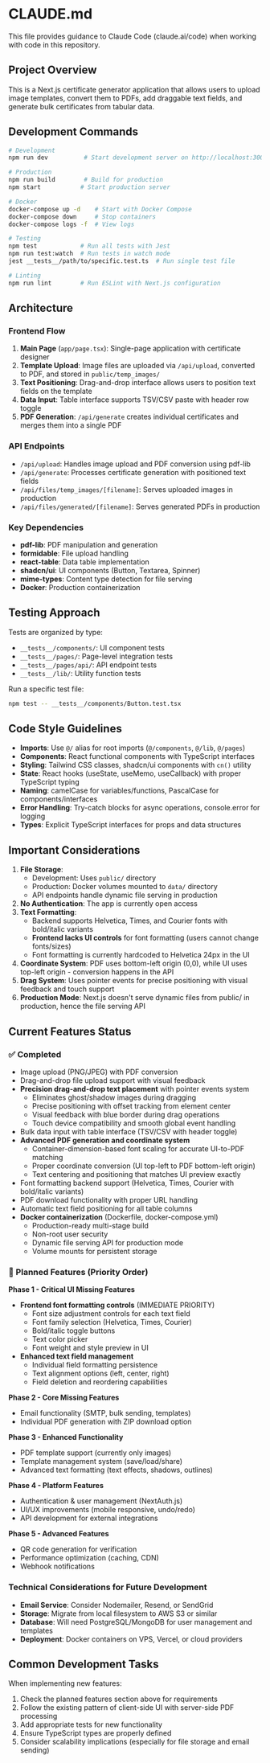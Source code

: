 # CLAUDE.md

This file provides guidance to Claude Code (claude.ai/code) when working with code in this repository.

## Project Overview

This is a Next.js certificate generator application that allows users to upload image templates, convert them to PDFs, add draggable text fields, and generate bulk certificates from tabular data.

## Development Commands

```bash
# Development
npm run dev          # Start development server on http://localhost:3000

# Production
npm run build        # Build for production
npm start           # Start production server

# Docker
docker-compose up -d    # Start with Docker Compose
docker-compose down     # Stop containers
docker-compose logs -f  # View logs

# Testing
npm test            # Run all tests with Jest
npm run test:watch  # Run tests in watch mode
jest __tests__/path/to/specific.test.ts  # Run single test file

# Linting
npm run lint        # Run ESLint with Next.js configuration
```

## Architecture

### Frontend Flow
1. **Main Page** (`app/page.tsx`): Single-page application with certificate designer
2. **Template Upload**: Image files are uploaded via `/api/upload`, converted to PDF, and stored in `public/temp_images/`
3. **Text Positioning**: Drag-and-drop interface allows users to position text fields on the template
4. **Data Input**: Table interface supports TSV/CSV paste with header row toggle
5. **PDF Generation**: `/api/generate` creates individual certificates and merges them into a single PDF

### API Endpoints
- `/api/upload`: Handles image upload and PDF conversion using pdf-lib
- `/api/generate`: Processes certificate generation with positioned text fields
- `/api/files/temp_images/[filename]`: Serves uploaded images in production
- `/api/files/generated/[filename]`: Serves generated PDFs in production

### Key Dependencies
- **pdf-lib**: PDF manipulation and generation
- **formidable**: File upload handling
- **react-table**: Data table implementation
- **shadcn/ui**: UI components (Button, Textarea, Spinner)
- **mime-types**: Content type detection for file serving
- **Docker**: Production containerization

## Testing Approach

Tests are organized by type:
- `__tests__/components/`: UI component tests
- `__tests__/pages/`: Page-level integration tests
- `__tests__/pages/api/`: API endpoint tests
- `__tests__/lib/`: Utility function tests

Run a specific test file:
```bash
npm test -- __tests__/components/Button.test.tsx
```

## Code Style Guidelines

- **Imports**: Use `@/` alias for root imports (`@/components`, `@/lib`, `@/pages`)
- **Components**: React functional components with TypeScript interfaces
- **Styling**: Tailwind CSS classes, shadcn/ui components with `cn()` utility
- **State**: React hooks (useState, useMemo, useCallback) with proper TypeScript typing
- **Naming**: camelCase for variables/functions, PascalCase for components/interfaces
- **Error Handling**: Try-catch blocks for async operations, console.error for logging
- **Types**: Explicit TypeScript interfaces for props and data structures

## Important Considerations

1. **File Storage**: 
   - Development: Uses `public/` directory
   - Production: Docker volumes mounted to `data/` directory
   - API endpoints handle dynamic file serving in production
2. **No Authentication**: The app is currently open access
3. **Text Formatting**: 
   - Backend supports Helvetica, Times, and Courier fonts with bold/italic variants
   - **Frontend lacks UI controls** for font formatting (users cannot change fonts/sizes)
   - Font formatting is currently hardcoded to Helvetica 24px in the UI
4. **Coordinate System**: PDF uses bottom-left origin (0,0), while UI uses top-left origin - conversion happens in the API
5. **Drag System**: Uses pointer events for precise positioning with visual feedback and touch support
6. **Production Mode**: Next.js doesn't serve dynamic files from public/ in production, hence the file serving API

## Current Features Status

### ✅ Completed
- Image upload (PNG/JPEG) with PDF conversion
- Drag-and-drop file upload support with visual feedback
- **Precision drag-and-drop text placement** with pointer events system
  - Eliminates ghost/shadow images during dragging
  - Precise positioning with offset tracking from element center
  - Visual feedback with blue border during drag operations
  - Touch device compatibility and smooth global event handling
- Bulk data input with table interface (TSV/CSV with header toggle)
- **Advanced PDF generation and coordinate system**
  - Container-dimension-based font scaling for accurate UI-to-PDF matching
  - Proper coordinate conversion (UI top-left to PDF bottom-left origin)
  - Text centering and positioning that matches UI preview exactly
- Font formatting backend support (Helvetica, Times, Courier with bold/italic variants)
- PDF download functionality with proper URL handling
- Automatic text field positioning for all table columns
- **Docker containerization** (Dockerfile, docker-compose.yml)
  - Production-ready multi-stage build
  - Non-root user security
  - Dynamic file serving API for production mode
  - Volume mounts for persistent storage

### 🚧 Planned Features (Priority Order)

**Phase 1 - Critical UI Missing Features**
- **Frontend font formatting controls** (IMMEDIATE PRIORITY)
  - Font size adjustment controls for each text field
  - Font family selection (Helvetica, Times, Courier)
  - Bold/italic toggle buttons
  - Text color picker
  - Font weight and style preview in UI
- **Enhanced text field management**
  - Individual field formatting persistence
  - Text alignment options (left, center, right)
  - Field deletion and reordering capabilities

**Phase 2 - Core Missing Features**
- Email functionality (SMTP, bulk sending, templates)
- Individual PDF generation with ZIP download option

**Phase 3 - Enhanced Functionality**
- PDF template support (currently only images)
- Template management system (save/load/share)
- Advanced text formatting (text effects, shadows, outlines)

**Phase 4 - Platform Features**
- Authentication & user management (NextAuth.js)
- UI/UX improvements (mobile responsive, undo/redo)
- API development for external integrations

**Phase 5 - Advanced Features**
- QR code generation for verification
- Performance optimization (caching, CDN)
- Webhook notifications

### Technical Considerations for Future Development
- **Email Service**: Consider Nodemailer, Resend, or SendGrid
- **Storage**: Migrate from local filesystem to AWS S3 or similar
- **Database**: Will need PostgreSQL/MongoDB for user management and templates
- **Deployment**: Docker containers on VPS, Vercel, or cloud providers

## Common Development Tasks

When implementing new features:
1. Check the planned features section above for requirements
2. Follow the existing pattern of client-side UI with server-side PDF processing
3. Add appropriate tests for new functionality
4. Ensure TypeScript types are properly defined
5. Consider scalability implications (especially for file storage and email sending)